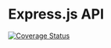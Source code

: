 # Express.js API
[![Coverage Status](https://coveralls.io/repos/github/timchenko24/express-vessels-voyages/badge.svg?branch=routes-controller)](https://coveralls.io/github/timchenko24/express-vessels-voyages?branch=routes-controller)
